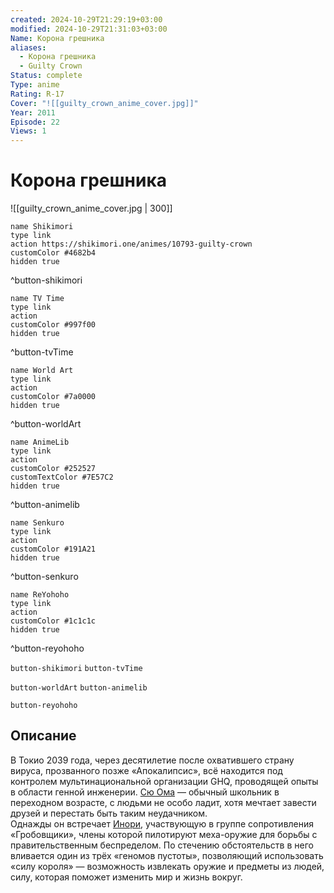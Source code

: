 ```yaml
---
created: 2024-10-29T21:29:19+03:00
modified: 2024-10-29T21:31:03+03:00
Name: Корона грешника
aliases:
  - Корона грешника
  - Guilty Crown
Status: complete
Type: anime
Rating: R-17
Cover: "![[guilty_crown_anime_cover.jpg]]"
Year: 2011
Episode: 22
Views: 1
---
```


# Корона грешника

![[guilty_crown_anime_cover.jpg | 300]]

```button
name Shikimori
type link
action https://shikimori.one/animes/10793-guilty-crown
customColor #4682b4
hidden true
```
^button-shikimori

```button
name TV Time
type link
action 
customColor #997f00
hidden true
```
^button-tvTime

```button
name World Art
type link
action 
customColor #7a0000
hidden true
```
^button-worldArt

```button
name AnimeLib
type link
action 
customColor #252527
customTextColor #7E57C2
hidden true
```
^button-animelib

```button
name Senkuro
type link
action 
customColor #191A21
hidden true
```
^button-senkuro

```button
name ReYohoho
type link
action 
customColor #1c1c1c
hidden true
```
^button-reyohoho



`button-shikimori` `button-tvTime`

`button-worldArt` `button-animelib`

`button-reyohoho`

## Описание

В Токио 2039 года, через десятилетие после охватившего страну вируса, прозванного позже «Апокалипсис», всё находится под контролем мультинациональной организации GHQ, проводящей опыты в области генной инженерии. [Сю Ома](https://shikimori.one/characters/43278-shuu-ouma) — обычный школьник в переходном возрасте, с людьми не особо ладит, хотя мечтает завести друзей и перестать быть таким неудачником.  
Однажды он встречает [Инори](https://shikimori.one/characters/43280-inori-yuzuriha), участвующую в группе сопротивления «Гробовщики», члены которой пилотируют меха-оружие для борьбы с правительственным беспределом. По стечению обстоятельств в него вливается один из трёх «геномов пустоты», позволяющий использовать «силу короля» — возможность извлекать оружие и предметы из людей, силу, которая поможет изменить мир и жизнь вокруг.
